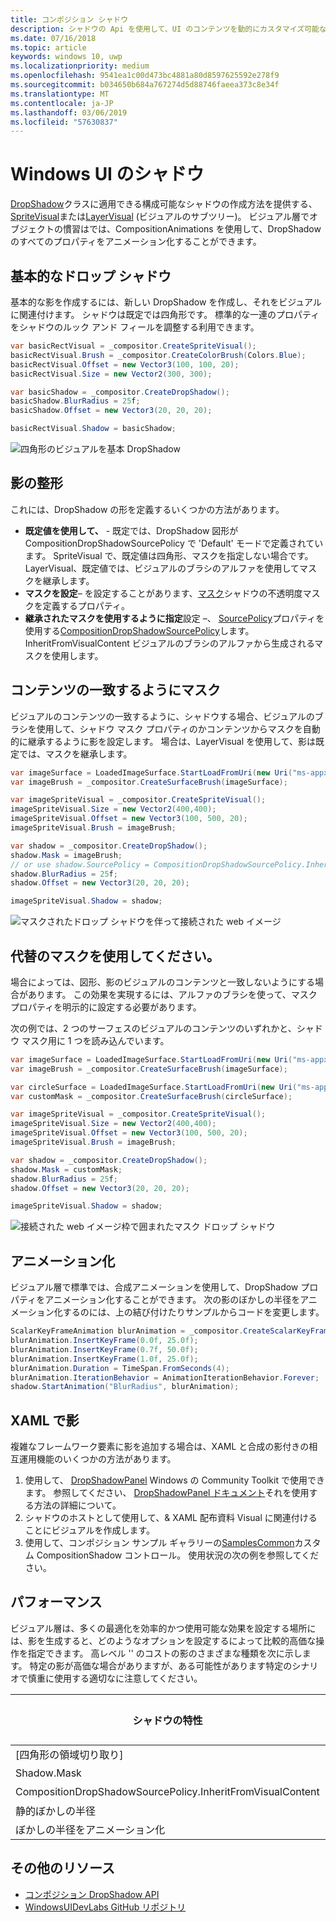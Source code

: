 ```yaml
---
title: コンポジション シャドウ
description: シャドウの Api を使用して、UI のコンテンツを動的にカスタマイズ可能なシャドウを追加できます。
ms.date: 07/16/2018
ms.topic: article
keywords: windows 10, uwp
ms.localizationpriority: medium
ms.openlocfilehash: 9541ea1c00d473bc4881a80d8597625592e278f9
ms.sourcegitcommit: b034650b684a767274d5d88746faeea373c8e34f
ms.translationtype: MT
ms.contentlocale: ja-JP
ms.lasthandoff: 03/06/2019
ms.locfileid: "57630837"
---
```

# <a name="shadows-in-windows-ui"></a>Windows UI のシャドウ

[DropShadow](/uwp/api/Windows.UI.Composition.DropShadow)クラスに適用できる構成可能なシャドウの作成方法を提供する、 [SpriteVisual](/uwp/api/windows.ui.composition.spritevisual)または[LayerVisual](/uwp/api/windows.ui.composition.layervisual) (ビジュアルのサブツリー)。 ビジュアル層でオブジェクトの慣習はでは、CompositionAnimations を使用して、DropShadow のすべてのプロパティをアニメーション化することができます。

## <a name="basic-drop-shadow"></a>基本的なドロップ シャドウ

基本的な影を作成するには、新しい DropShadow を作成し、それをビジュアルに関連付けます。 シャドウは既定では四角形です。 標準的な一連のプロパティをシャドウのルック アンド フィールを調整する利用できます。

```cs
var basicRectVisual = _compositor.CreateSpriteVisual();
basicRectVisual.Brush = _compositor.CreateColorBrush(Colors.Blue);
basicRectVisual.Offset = new Vector3(100, 100, 20);
basicRectVisual.Size = new Vector2(300, 300);

var basicShadow = _compositor.CreateDropShadow();
basicShadow.BlurRadius = 25f;
basicShadow.Offset = new Vector3(20, 20, 20);

basicRectVisual.Shadow = basicShadow;
```

![四角形のビジュアルを基本 DropShadow](images/rectangular-dropshadow.png)

## <a name="shaping-the-shadow"></a>影の整形

これには、DropShadow の形を定義するいくつかの方法があります。

- **既定値を使用して、** - 既定では、DropShadow 図形が CompositionDropShadowSourcePolicy で 'Default' モードで定義されています。 SpriteVisual で、既定値は四角形、マスクを指定しない場合です。 LayerVisual、既定値では、ビジュアルのブラシのアルファを使用してマスクを継承します。
- **マスクを設定**– を設定することがあります、[マスク](/uwp/api/windows.ui.composition.dropshadow.mask)シャドウの不透明度マスクを定義するプロパティ。
- **継承されたマスクを使用するように指定**設定 –、 [SourcePolicy](/uwp/api/windows.ui.composition.dropshadow.sourcepolicy)プロパティを使用する[CompositionDropShadowSourcePolicy](/uwp/api/windows.ui.composition.compositiondropshadowsourcepolicy)します。 InheritFromVisualContent ビジュアルのブラシのアルファから生成されるマスクを使用します。

## <a name="masking-to-match-your-content"></a>コンテンツの一致するようにマスク

ビジュアルのコンテンツの一致するように、シャドウする場合、ビジュアルのブラシを使用して、シャドウ マスク プロパティのかコンテンツからマスクを自動的に継承するように影を設定します。 場合は、LayerVisual を使用して、影は既定では、マスクを継承します。

```cs
var imageSurface = LoadedImageSurface.StartLoadFromUri(new Uri("ms-appx:///Assets/myImage.png"));
var imageBrush = _compositor.CreateSurfaceBrush(imageSurface);

var imageSpriteVisual = _compositor.CreateSpriteVisual();
imageSpriteVisual.Size = new Vector2(400,400);
imageSpriteVisual.Offset = new Vector3(100, 500, 20);
imageSpriteVisual.Brush = imageBrush;

var shadow = _compositor.CreateDropShadow();
shadow.Mask = imageBrush;
// or use shadow.SourcePolicy = CompositionDropShadowSourcePolicy.InheritFromVisualContent;
shadow.BlurRadius = 25f;
shadow.Offset = new Vector3(20, 20, 20);

imageSpriteVisual.Shadow = shadow;
```

![マスクされたドロップ シャドウを伴って接続された web イメージ](images/ms-brand-web-dropshadow.png)

## <a name="using-an-alternative-mask"></a>代替のマスクを使用してください。

場合によっては、図形、影のビジュアルのコンテンツと一致しないようにする場合があります。 この効果を実現するには、アルファのブラシを使って、マスク プロパティを明示的に設定する必要があります。

次の例では、2 つのサーフェスのビジュアルのコンテンツのいずれかと、シャドウ マスク用に 1 つを読み込んでいます。

```cs
var imageSurface = LoadedImageSurface.StartLoadFromUri(new Uri("ms-appx:///Assets/myImage.png"));
var imageBrush = _compositor.CreateSurfaceBrush(imageSurface);

var circleSurface = LoadedImageSurface.StartLoadFromUri(new Uri("ms-appx:///Assets/myCircleImage.png"));
var customMask = _compositor.CreateSurfaceBrush(circleSurface);

var imageSpriteVisual = _compositor.CreateSpriteVisual();
imageSpriteVisual.Size = new Vector2(400,400);
imageSpriteVisual.Offset = new Vector3(100, 500, 20);
imageSpriteVisual.Brush = imageBrush;

var shadow = _compositor.CreateDropShadow();
shadow.Mask = customMask;
shadow.BlurRadius = 25f;
shadow.Offset = new Vector3(20, 20, 20);

imageSpriteVisual.Shadow = shadow;
```

![接続された web イメージ枠で囲まれたマスク ドロップ シャドウ](images/ms-brand-web-masked-dropshadow.png)

## <a name="animating"></a>アニメーション化

ビジュアル層で標準では、合成アニメーションを使用して、DropShadow プロパティをアニメーション化することができます。 次の影のぼかしの半径をアニメーション化するのには、上の結び付けたりサンプルからコードを変更します。

```cs
ScalarKeyFrameAnimation blurAnimation = _compositor.CreateScalarKeyFrameAnimation();
blurAnimation.InsertKeyFrame(0.0f, 25.0f);
blurAnimation.InsertKeyFrame(0.7f, 50.0f);
blurAnimation.InsertKeyFrame(1.0f, 25.0f);
blurAnimation.Duration = TimeSpan.FromSeconds(4);
blurAnimation.IterationBehavior = AnimationIterationBehavior.Forever;
shadow.StartAnimation("BlurRadius", blurAnimation);
```

## <a name="shadows-in-xaml"></a>XAML で影

複雑なフレームワーク要素に影を追加する場合は、XAML と合成の影付きの相互運用機能のいくつかの方法があります。

1. 使用して、 [DropShadowPanel](https://github.com/Microsoft/UWPCommunityToolkit/blob/master/Microsoft.Toolkit.Uwp.UI.Controls/DropShadowPanel/DropShadowPanel.Properties.cs) Windows の Community Toolkit で使用できます。 参照してください、 [DropShadowPanel ドキュメント](https://docs.microsoft.com/windows/uwpcommunitytoolkit/controls/DropShadowPanel)それを使用する方法の詳細について。
1. シャドウのホストとして使用して、& XAML 配布資料 Visual に関連付けることにビジュアルを作成します。
1. 使用して、コンポジション サンプル ギャラリーの[SamplesCommon](https://github.com/Microsoft/WindowsUIDevLabs/tree/master/SamplesCommon/SamplesCommon)カスタム CompositionShadow コントロール。 使用状況の次の例を参照してください。

## <a name="performance"></a>パフォーマンス

ビジュアル層は、多くの最適化を効率的かつ使用可能な効果を設定する場所には、影を生成すると、どのようなオプションを設定するによって比較的高価な操作を指定できます。 高レベル '' のコストの影のさまざまな種類を次に示します。 特定の影が高価な場合がありますが、ある可能性があります特定のシナリオで慎重に使用する適切なに注意してください。

シャドウの特性| コスト
------------- | -------------
[四角形の領域切り取り]    | 低
Shadow.Mask      | 高
CompositionDropShadowSourcePolicy.InheritFromVisualContent | 高
静的ぼかしの半径 | 低
ぼかしの半径をアニメーション化 | 高

## <a name="additional-resources"></a>その他のリソース

- [コンポジション DropShadow API](/uwp/api/Windows.UI.Composition.DropShadow)
- [WindowsUIDevLabs GitHub リポジトリ](https://github.com/Microsoft/WindowsUIDevLabs)